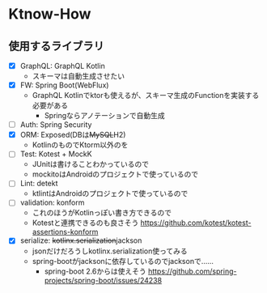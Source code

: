 # Ktnow-How

## 使用するライブラリ

- [x] GraphQL: GraphQL Kotlin
  - スキーマは自動生成させたい
- [x] FW: Spring Boot(WebFlux)
  - GraphQL Kotlinでktorも使えるが、スキーマ生成のFunctionを実装する必要がある
    - Springならアノテーションで自動生成
- [ ] Auth: Spring Security
- [x] ORM: Exposed(DBは~~MySQL~~H2)
  - KotlinのものでKtorm以外のを
- [ ] Test: Kotest + MockK
  - JUnitは書けることわかっているので
  - mockitoはAndroidのプロジェクトで使っているので
- [ ] Lint: detekt
  - ktlintはAndroidのプロジェクトで使っているので
- [ ] validation: konform
  - これのほうがKotlinっぽい書き方できるので
  - Kotestと連携できるのも良さそう https://github.com/kotest/kotest-assertions-konform
- [x] serialize: ~~kotlinx.serialization~~jackson
  - jsonだけだろうしkotlinx.serialization使ってみる
  - spring-bootがjacksonに依存しているのでjacksonで……
    - spring-boot 2.6からは使えそう https://github.com/spring-projects/spring-boot/issues/24238

